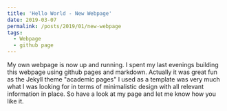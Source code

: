 ```yaml
---
title: 'Hello World - New Webpage'
date: 2019-03-07
permalink: /posts/2019/01/new-webpage
tags:
  - Webpage
  - github page
---
```


My own webpage is now up and running. I spent my last evenings building this webpage using github pages and markdown. Actually it was great fun as the Jekyll theme "academic pages" I used as a template was very much what I was looking for in terms of minimalistic design with all relevant information in place. So have a look at my page and let me know how you like it. 

